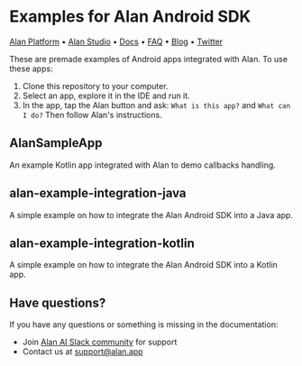 # Examples for Alan Android SDK

[Alan Platform](https://alan.app/) • [Alan Studio](https://studio.alan.app/register) • [Docs](https://alan.app/docs) • [FAQ](https://alan.app/docs/usage/additional/faq) •
[Blog](https://alan.app/blog/) • [Twitter](https://twitter.com/alanvoiceai)

These are premade examples of Android apps integrated with Alan. To use these apps:

1. Clone this repository to your computer.
2. Select an app, explore it in the IDE and run it.
3. In the app, tap the Alan button and ask: `What is this app?` and `What can I do?` Then follow Alan's instructions.

## AlanSampleApp
An example Kotlin app integrated with Alan to demo callbacks handling.

## alan-example-integration-java
A simple example on how to integrate the Alan Android SDK into a Java app.

## alan-example-integration-kotlin
A simple example on how to integrate the Alan Android SDK into a Kotlin app.

## Have questions?

If you have any questions or something is missing in the documentation:
- Join [Alan AI Slack community](https://app.slack.com/client/TL55N530A) for support
- Contact us at [support@alan.app](mailto:support@alan.app)

